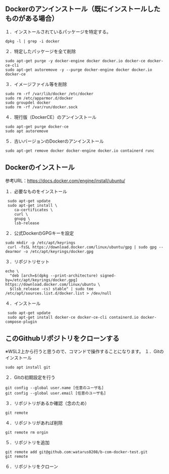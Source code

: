 ## Dockerのアンインストール（既にインストールしたものがある場合）
１．インストールされているパッケージを特定する。
```
dpkg -l | grep -i docker
```

２．特定したパッケージを全て削除
```
sudo apt-get purge -y docker-engine docker docker.io docker-ce docker-ce-cli
sudo apt-get autoremove -y --purge docker-engine docker docker.io docker-ce
```

３．イメージファイル等を削除
```
sudo rm -rf /var/lib/docker /etc/docker
sudo rm /etc/apparmor.d/docker
sudo groupdel docker
sudo rm -rf /var/run/docker.sock
```

４．現行版（DockerCE）のアンインストール
```
sudo apt-get purge docker-ce
sudo apt autoremove
```

５．古いバージョンのDockerのアンインストール
```
sudo apt-get remove docker docker-engine docker.io containerd runc
```

## Dockerのインストール
参考URL：https://docs.docker.com/engine/install/ubuntu/

１．必要なものをインストール
```
 sudo apt-get update
 sudo apt-get install \
    ca-certificates \
    curl \
    gnupg \
    lsb-release
```

２．公式DockerのGPGキーを設定
```
sudo mkdir -p /etc/apt/keyrings
 curl -fsSL https://download.docker.com/linux/ubuntu/gpg | sudo gpg --dearmor -o /etc/apt/keyrings/docker.gpg
```

３．リポジトリセット
```
echo \
  "deb [arch=$(dpkg --print-architecture) signed-by=/etc/apt/keyrings/docker.gpg] https://download.docker.com/linux/ubuntu \
  $(lsb_release -cs) stable" | sudo tee /etc/apt/sources.list.d/docker.list > /dev/null
```

４．インストール
```
 sudo apt-get update
 sudo apt-get install docker-ce docker-ce-cli containerd.io docker-compose-plugin
```

## このGithubリポジトリをクローンする
※WSL2上から行うと思うので、コマンドで操作することになります。
１．Gitのインストール
```
sudo apt install git
```
２．Gitの初期設定を行う
```
git config --global user.name [任意のユーザ名]
git config --global user.email [任意のユーザ名]
```
３．リポジトリがあるか確認（念のため）
```
git remote 
```
４．リポジトリがあれば削除
```
git remote rm orgin
```
５．リポジトリを追加
```
git remote add git@github.com:watarus0208/b-com-docker-test.git
git remote
```
６．リポジトリをクローン


